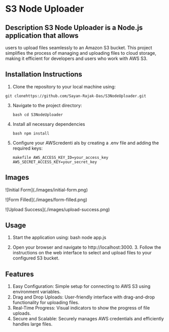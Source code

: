 # S3 Node Uploader

## Description S3 Node Uploader is a Node.js application that allows
users to upload files seamlessly to an Amazon S3 bucket. This project
simplifies the process of managing and uploading files to cloud storage,
making it efficient for developers and users who work with AWS S3.

## Installation Instructions 

1. Clone the repository to your local
machine using:

  `git clonehttps://github.com/Sayan-Rajak-Das/S3NodeUploader.git`

3. Navigate to the project directory:
   
   `bash cd S3NodeUploader`

4. Install all necessary dependencies
 
    `bash npm install`
   
5. Configure your AWScredenti als by creating a .env file and adding the
required keys:

     `makefile AWS_ACCESS_KEY_ID=your_access_key
AWS_SECRET_ACCESS_KEY=your_secret_key`

## Images 

 !\[Initial Form\](./images/initial-form.png) 
 
 !\[Form Filled\](./images/form-filled.png) 
 
 !\[Upload Success\](./images/upload-success.png)

## Usage

 1. Start the application using: bash node app.js

 2. Open your browser and navigate to http://localhost:3000. 3. Follow
    the instructions on the web interface to select and upload files to your
    configured S3 bucket.

## Features

 1. Easy Configuration: Simple setup for connecting to AWS S3 using
environment variables. 
 2. Drag and Drop Uploads: User-friendly interface
with drag-and-drop functionality for uploading files. 
 3. Real-Time
Progress: Visual indicators to show the progress of file uploads. 
 4. Secure and Scalable: Securely manages AWS credentials and efficiently
handles large files.
